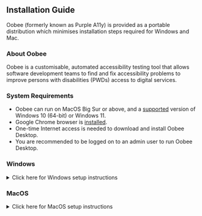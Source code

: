 ## Installation Guide

Oobee (formerly known as Purple A11y) is provided as a portable distribution which minimises installation steps required for Windows and Mac.

### About Oobee
Oobee is a customisable, automated accessibility testing tool that allows software development teams to find and fix accessibility problems to improve persons with disabilities (PWDs) access to digital services.

### System Requirements
* Oobee can run on MacOS Big Sur or above, and a [supported](https://learn.microsoft.com/en-us/windows/release-health/supported-versions-windows-client) version of Windows 10 (64-bit) or Windows 11.
* Google Chrome browser is [installed](https://www.google.com/chrome).
* One-time Internet access is needed to download and install Oobee Desktop.
* You are recommended to be logged on to an admin user to run Oobee Desktop.

### Windows
<details>
  <summary>Click here for Windows setup instructions</summary>

#### Download Portable Copy
* Download and extract latest [oobee-portable-windows.zip](https://github.com/GovTechSG/oobee/releases/latest/download/oobee-portable-windows.zip).
* Tip: To extract files, right-click the Compressed zip file and click "Extract All…" in the context menu.

#### Run Oobee
 * Navigate to the folder containing oobee-portable-windows.
 * Double-click `oobee_shell.cmd` (Windows Command Script file).
  <img width="480" alt="Screenshot of Windows Explorer with oobee_shell.cmd selected" src="https://github.com/GovTechSG/oobee/assets/50561219/872c9fce-0d7f-405d-b6b6-c8a196c3e81a">

 * A Windows Command Prompt window should open with contents as illustrated below. `oobee_shell` will automatically prepare your system to run Purple oobee.
```
oobee Shell - Created By younglim - NO WARRANTY PROVIDED
================================================================

INFO: Stored current working directory at C:\Users\oobee\Downloads\oobee-portable-windows
INFO: Set path to node for this session
INFO: Set path to node_modules for this session
INFO: Set path to npm-global for this session
INFO: Set path to Playwright cache for this session
INFO: Set path to ImageMagick for this session
INFO: Set path to oobee for this session


PS C:\Users\username\Downloads\oobee-portable-windows>
```


 * Type in the following commands into the window.  The following commands will navigate your Command Prompt window to the `oobee` sub-directory and initiate a scan
```
cd oobee
node index
```
 * If a Windows Firewall prompt appears, if you have administrator rights, click "Allow" or "Allow access". Click "Cancel" if you do not have administrator rights.
<img width="261" alt="Newer Windows Firewall prompt for Allow" src="https://github.com/GovTechSG/oobee/assets/50561219/4ece401b-1195-4a90-a327-243c081690b9">
<img width="331" alt="Windows Firewall prompt for Allow access" src="https://github.com/GovTechSG/oobee/assets/2021525/d6d435c4-f534-4416-b418-a8b8e15f3b3f">

 * You should then see your Windows Command Prompt window updated with the following contents
```
PS C:\Users\username\Downloads\oobee-portable-windows> cd oobee
PS C:\Users\username\Downloads\oobee-portable-windows\oobee> node index
┌────────────────────────────────────────────────────────────┐
│ Welcome to A11y Accessibility Testing Tool!                │
│ We recommend using Chrome browser for the best experience. │
│                                                            │
│ Version: ░░░░░░                                            │
└────────────────────────────────────────────────────────────┘
? What would you like to scan today? (Use arrow keys)
> sitemap
  website
  custom flow
```

 * Follow the steps at [Features](https://github.com/GovTechSG/oobee#features) for more information on how to run a scan.

  </details>

### MacOS
<details>
  <summary>Click here for MacOS setup instructions</summary>

#### Download Portable Copy
 * Download and extract [oobee-portable-mac.zip](https://github.com/GovTechSG/oobee/releases/latest/download/oobee-portable-mac.zip) version.
 * Tip: To extract files in Mac, double-click on `oobee-portable-mac.zip` file, usually located at your Downloads folder. A new folder with the name `oobee-portable-mac` will appear in Finder.

#### Run Oobee
 * Navigate to the folder `oobee-portable-mac`, usually located at your Downloads folder.
 * Right-click `oobee_shell.command`. Then click `Open` in the context menu.
  <img width="480" alt="Screenshot of right-click oobee_shell.command and Open" src="https://github.com/GovTechSG/oobee/assets/152410523/15a0f577-c8c4-43e2-9c9d-ca4b960b8874">

 * A prompt as follows will appear like below. Click `Open`.
 <img width="240" alt="MacOS prompt for unidentified developer" src="https://github.com/GovTechSG/oobee/assets/152410523/85eb0d58-8dd9-477c-916a-b759cfb1afd6">

 * A Terminal window should open with contents as illustrated below. `oobee_shell` will automatically prepare your system to run Oobee.
```
Last login: Thu Mar 16 10:48:05 on ttys002
/Users/username/Downloads/oobee-portable-mac/oobee_shell.command ; exit;
username@hostname ~ % /Users/username/Downloads/oobee-portable-mac/oobee_shell.command ; exit;
oobee Shell - Created By younglim - NO WARRANTY PROVIDED
================================================================

INFO: Setting path to node for this session
INFO: Set path to node_modules for this session
INFO: Set path to Playwright cache for this session
INFO: Set symbolic link to ImageMagick
INFO: Set path to ImageMagick binaries
INFO: Removing com.apple.quarantine attributes for required binaries to run
username@hostname oobee-portable-mac %
```

 * Type in the following commands into the window.  The following commands will navigate your Terminal window to the `oobee` sub-directory and initiate a scan
 ```
cd oobee
node index
```

 * You should then see your Terminal window updated with the following contents
```
username@hostname oobee-portable-mac % cd oobee
username@hostname oobee % node index
┌────────────────────────────────────────────────────────────┐
│ Welcome to A11y Accessibility Testing Tool!                │
│ We recommend using Chrome browser for the best experience. │
│                                                            │
│ Version: ░░░░░░                                            │
└────────────────────────────────────────────────────────────┘
? What would you like to scan today? (Use arrow keys)
❯ sitemap
  website
  custom flow
```

 * Follow the steps at [Features](https://github.com/GovTechSG/oobee#features) for more information on how to run a scan.
</details>
